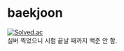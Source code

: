# baekjoon

[![Solved.ac](http://mazassumnida.wtf/api/v2/generate_badge?boj=sanha129)](https://solved.ac/sanha129)
<br/>실버 찍었으니 시험 끝날 때까지 백준 안 함.
